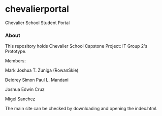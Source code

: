 # chevalierportal
Chevalier School Student Portal

### About

This repository holds Chevalier School Capstone Project: IT Group 2's Prototype.

Members:

Mark Joshua T. Zuniga (RowanSkie)

Deidrey Simon Paul L. Mandani

Joshua Edwin Cruz

Migel Sanchez

The main site can be checked by downloading and opening the index.html.
